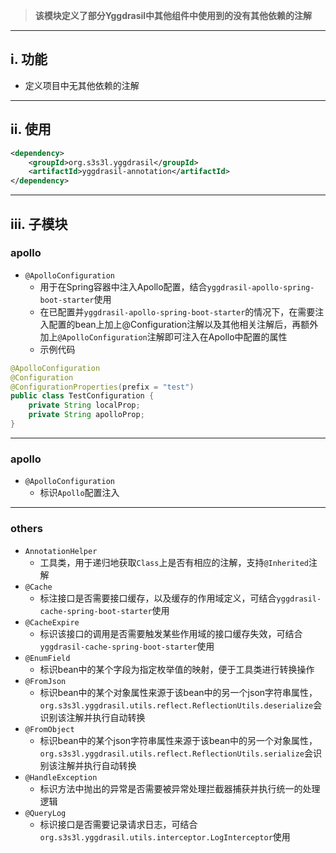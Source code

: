 > __该模块定义了部分Yggdrasil中其他组件中使用到的没有其他依赖的注解__

---

## i. 功能
- 定义项目中无其他依赖的注解

---

## ii. 使用
```xml
<dependency>
    <groupId>org.s3s3l.yggdrasil</groupId>
    <artifactId>yggdrasil-annotation</artifactId>
</dependency>
```

---

## iii. 子模块
### apollo
- `@ApolloConfiguration`
    - 用于在Spring容器中注入Apollo配置，结合`yggdrasil-apollo-spring-boot-starter`使用
    - 在已配置并`yggdrasil-apollo-spring-boot-starter`的情况下，在需要注入配置的bean上加上@Configuration注解以及其他相关注解后，再额外加上`@ApolloConfiguration`注解即可注入在Apollo中配置的属性
    - 示例代码
```java
@ApolloConfiguration
@Configuration
@ConfigurationProperties(prefix = "test")
public class TestConfiguration {
    private String localProp;
    private String apolloProp;
}
```

---

### apollo
- `@ApolloConfiguration`
    - 标识`Apollo`配置注入

---

### others
- `AnnotationHelper`
    - 工具类，用于递归地获取`Class`上是否有相应的注解，支持`@Inherited`注解
- `@Cache`
    - 标注接口是否需要接口缓存，以及缓存的作用域定义，可结合`yggdrasil-cache-spring-boot-starter`使用
- `@CacheExpire`
    - 标识该接口的调用是否需要触发某些作用域的接口缓存失效，可结合`yggdrasil-cache-spring-boot-starter`使用
- `@EnumField`
    - 标识bean中的某个字段为指定枚举值的映射，便于工具类进行转换操作
- `@FromJson`
    - 标识bean中的某个对象属性来源于该bean中的另一个json字符串属性，`org.s3s3l.yggdrasil.utils.reflect.ReflectionUtils.deserialize`会识别该注解并执行自动转换
- `@FromObject`
    - 标识bean中的某个json字符串属性来源于该bean中的另一个对象属性，`org.s3s3l.yggdrasil.utils.reflect.ReflectionUtils.serialize`会识别该注解并执行自动转换
- `@HandleException`
    - 标识方法中抛出的异常是否需要被异常处理拦截器捕获并执行统一的处理逻辑
- `@QueryLog`
    - 标识接口是否需要记录请求日志，可结合`org.s3s3l.yggdrasil.utils.interceptor.LogInterceptor`使用




